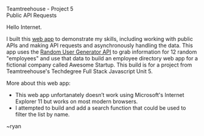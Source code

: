 Teamtreehouse - Project 5<br />
Public API Requests

Hello Internet.

I built this [web app](https://ragatep.github.io/Public_API_Requests_v1/)  to demonstrate my skills, including working with public APIs and making API requests and asynchronously handling the data.
This app uses the [Random User Generator API](https://randomuser.me/) to grab information for 12 random "employees" and use that data to build an employee directory web app for a fictional company called Awesome Startup. This build is for a project from Teamtreehouse's Techdegree Full Stack Javascript Unit 5.

More about this web app:

 - This web app unfortanately doesn’t work using Microsoft's Internet Explorer 11 but works on most modern browsers.
 - I attempted to build and add a search function that could be used to filter the list by name.

 ~ryan




